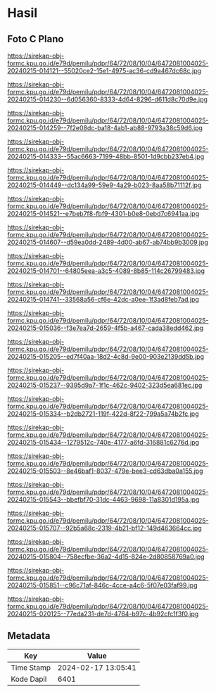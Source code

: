 # Hasil

## Foto C Plano

https://sirekap-obj-formc.kpu.go.id/e79d/pemilu/pdpr/64/72/08/10/04/6472081004025-20240215-014121--55020ce2-15e1-4975-ac36-cd9a467dc68c.jpg

https://sirekap-obj-formc.kpu.go.id/e79d/pemilu/pdpr/64/72/08/10/04/6472081004025-20240215-014230--6d056360-8333-4d64-8296-d611d8c70d9e.jpg

https://sirekap-obj-formc.kpu.go.id/e79d/pemilu/pdpr/64/72/08/10/04/6472081004025-20240215-014259--7f2e08dc-ba18-4ab1-ab88-9793a38c59d6.jpg

https://sirekap-obj-formc.kpu.go.id/e79d/pemilu/pdpr/64/72/08/10/04/6472081004025-20240215-014333--55ac6663-7199-48bb-8501-1d9cbb237eb4.jpg

https://sirekap-obj-formc.kpu.go.id/e79d/pemilu/pdpr/64/72/08/10/04/6472081004025-20240215-014449--dc134a99-59e9-4a29-b023-8aa58b71112f.jpg

https://sirekap-obj-formc.kpu.go.id/e79d/pemilu/pdpr/64/72/08/10/04/6472081004025-20240215-014521--e7beb7f8-fbf9-4301-b0e8-0ebd7c6941aa.jpg

https://sirekap-obj-formc.kpu.go.id/e79d/pemilu/pdpr/64/72/08/10/04/6472081004025-20240215-014607--d59ea0dd-2489-4d00-ab67-ab74bb9b3009.jpg

https://sirekap-obj-formc.kpu.go.id/e79d/pemilu/pdpr/64/72/08/10/04/6472081004025-20240215-014701--64805eea-a3c5-4089-8b85-114c26799483.jpg

https://sirekap-obj-formc.kpu.go.id/e79d/pemilu/pdpr/64/72/08/10/04/6472081004025-20240215-014741--33568a56-cf6e-42dc-a0ee-1f3ad8feb7ad.jpg

https://sirekap-obj-formc.kpu.go.id/e79d/pemilu/pdpr/64/72/08/10/04/6472081004025-20240215-015036--f3e7ea7d-2659-4f5b-a467-cada38edd462.jpg

https://sirekap-obj-formc.kpu.go.id/e79d/pemilu/pdpr/64/72/08/10/04/6472081004025-20240215-015205--ed7f40aa-18d2-4c8d-9e00-903e2139dd5b.jpg

https://sirekap-obj-formc.kpu.go.id/e79d/pemilu/pdpr/64/72/08/10/04/6472081004025-20240215-015237--9395d9a7-1f1c-462c-9402-323d5ea681ec.jpg

https://sirekap-obj-formc.kpu.go.id/e79d/pemilu/pdpr/64/72/08/10/04/6472081004025-20240215-015334--b2db2721-119f-422d-8f22-799a5a74b2fc.jpg

https://sirekap-obj-formc.kpu.go.id/e79d/pemilu/pdpr/64/72/08/10/04/6472081004025-20240215-015434--1279512c-740e-4177-a6fd-316881c6276d.jpg

https://sirekap-obj-formc.kpu.go.id/e79d/pemilu/pdpr/64/72/08/10/04/6472081004025-20240215-015503--8e46baf1-8037-479e-bee3-cd63dba0a155.jpg

https://sirekap-obj-formc.kpu.go.id/e79d/pemilu/pdpr/64/72/08/10/04/6472081004025-20240215-015543--bbefbf70-31dc-4463-9698-11a8301d195a.jpg

https://sirekap-obj-formc.kpu.go.id/e79d/pemilu/pdpr/64/72/08/10/04/6472081004025-20240215-015707--92b5a68c-2319-4b21-bf12-149d463664cc.jpg

https://sirekap-obj-formc.kpu.go.id/e79d/pemilu/pdpr/64/72/08/10/04/6472081004025-20240215-015804--758ecfbe-36a2-4d15-824e-2d80858769a0.jpg

https://sirekap-obj-formc.kpu.go.id/e79d/pemilu/pdpr/64/72/08/10/04/6472081004025-20240215-015851--c96c71af-846c-4cce-a4c6-5f07e03faf99.jpg

https://sirekap-obj-formc.kpu.go.id/e79d/pemilu/pdpr/64/72/08/10/04/6472081004025-20240215-020125--77eda231-de7d-4764-b97c-4b92cfc1f3f0.jpg


## Metadata

| Key        | Value               |
| ---------- | ------------------- |
| Time Stamp | 2024-02-17 13:05:41 |
| Kode Dapil | 6401                |



